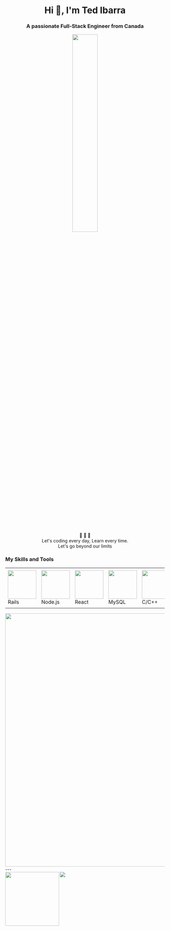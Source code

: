<h1 align="center">Hi 👋, I'm Ted Ibarra</h1>
<h3 align="center">A passionate Full-Stack Engineer from Canada</h3>

<p align="center" ><img 
 src="https://user-images.githubusercontent.com/22797857/90096298-b90f4b00-dd54-11ea-9a31-00ad53f8ec04.gif" width="40%"/></p>

<p align="center">
 💎 💎 💎 </br>
 Let's coding every day, Learn every time.<br>
 Let's go beyond our limits<br>
</p>

<h3 align="left">
 My Skills and Tools
</h3>

<table style="border-size:0px">
  <tr >
  <td style="border: none;"><img src="https://cdn.iconscout.com/icon/free/png-64/rubymine-1175004.png" width="90"> Rails </td>    
    <td style="border: none;"><img src="https://cdn.iconscout.com/icon/free/png-64/node-js-1174925.png" width="90"> Node.js</td>
    <td style="border: none;"><img src="https://cdn.iconscout.com/icon/free/png-64/react-3-1175109.png" width="90"> React</td>    
    <td style="border: none;"><img src="https://cdn.iconscout.com/icon/free/png-64/mysql-18-1174938.png" width="90"> MySQL</td>            
    <td style="border: none;"><img src="https://cdn.iconscout.com/icon/free/png-64/visualstudio-1-1174964.png" width="90"> C/C++ </td>
    <td style="border: none;"><img src="https://cdn.iconscout.com/icon/free/png-64/go-76-1175027.png" width="100"> Go</td>   
      <td style="border: none;"><img src="https://cdn.iconscout.com/icon/free/png-64/python-2-226051.png" width="90"> Python </td>
      <td style="border: none;"><img src="https://cdn.iconscout.com/icon/free/png-64/laravel-226015.png" width="90"> Laravel </td>
    <td style="border: none;"><img src="https://cdn.iconscout.com/icon/free/png-64/typescript-1174965.png" width="60"> TypeScript</td>                        
   </tr>
</table>
<div style="display: flex, justify-content: center">
<a href="https://github.com/ryo-ma/github-profile-trophy">
  <img width=800 src="https://github-profile-trophy.vercel.app/?username=WebStarDev&column=8&theme=gruvbox&no-frame=true"/>
</a>
</div>
---

<div>
  <img height="170" align="left" src="https://github-readme-stats.vercel.app/api?username=WebStarDev&count_private=true&include_all_commits=true" />
  <img src="https://github-readme-stats.vercel.app/api/top-langs/?username=WebStarDev&layout=compact" />
</div>
